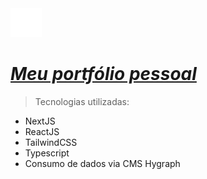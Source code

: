 <div align="left">
  <img src="/public/images/logo_naceja.png" width="50" title="hover text">
</div>

# *[Meu portfólio pessoal](https://portfolio-naceja.vercel.app/)*

> Tecnologias utilizadas:

* NextJS
* ReactJS
* TailwindCSS
* Typescript
* Consumo de dados via CMS Hygraph
